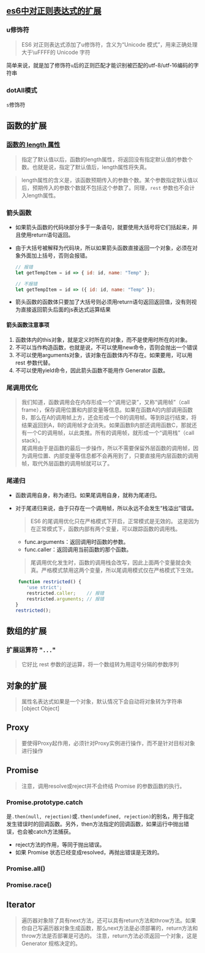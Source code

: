 ## [es6中对正则表达式的扩展](http://es6.ruanyifeng.com/#docs/regex)

### u修饰符

> ES6 对正则表达式添加了u修饰符，含义为“Unicode 模式”，用来正确处理大于\uFFFF的 Unicode 字符

简单来说，就是加了修饰符`u`后的正则匹配才能识别被匹配的utf-8/utf-16编码的字符串

### dotAll模式

`s`修饰符

## 函数的扩展

### [函数的 length 属性](http://es6.ruanyifeng.com/#docs/function)

> 指定了默认值以后，函数的length属性，将返回没有指定默认值的参数个数。也就是说，指定了默认值后，length属性将失真。

> length属性的含义是，该函数预期传入的参数个数。某个参数指定默认值以后，预期传入的参数个数就不包括这个参数了。同理，`rest` 参数也不会计入length属性。

### 箭头函数

- 如果箭头函数的代码块部分多于一条语句，就要使用大括号将它们括起来，并且使用return语句返回。
- 由于大括号被解释为代码块，所以如果箭头函数直接返回一个对象，必须在对象外面加上括号，否则会报错。

    ```js
    // 报错
    let getTempItem = id => { id: id, name: "Temp" };

    // 不报错
    let getTempItem = id => ({ id: id, name: "Temp" });
    ```

- 箭头函数的函数体只要加了大括号则必须用return语句返回返回值，没有则视为直接返回箭头后面的js表达式运算结果

#### 箭头函数注意事项

1. 函数体内的this对象，就是定义时所在的对象，而不是使用时所在的对象。
2. 不可以当作构造函数，也就是说，不可以使用new命令，否则会抛出一个错误
3. 不可以使用arguments对象，该对象在函数体内不存在。如果要用，可以用 rest 参数代替。
4. 不可以使用yield命令，因此箭头函数不能用作 Generator 函数。

### 尾调用优化

> 我们知道，函数调用会在内存形成一个“调用记录”，又称“调用帧”（call frame），保存调用位置和内部变量等信息。如果在函数A的内部调用函数B，那么在A的调用帧上方，还会形成一个B的调用帧。等到B运行结束，将结果返回到A，B的调用帧才会消失。如果函数B内部还调用函数C，那就还有一个C的调用帧，以此类推。所有的调用帧，就形成一个“调用栈”（call stack）。  
尾调用由于是函数的最后一步操作，所以不需要保留外层函数的调用帧，因为调用位置、内部变量等信息都不会再用到了，只要直接用内层函数的调用帧，取代外层函数的调用帧就可以了。

### 尾递归

- 函数调用自身，称为递归。如果尾调用自身，就称为尾递归。  
- 对于尾递归来说，由于只存在一个调用帧，所以永远不会发生“栈溢出”错误。

    > ES6 的尾调用优化只在严格模式下开启，正常模式是无效的。
    > 这是因为在正常模式下，函数内部有两个变量，可以跟踪函数的调用栈。
    - func.arguments：返回调用时函数的参数。
    - func.caller：返回调用当前函数的那个函数。
    > 尾调用优化发生时，函数的调用栈会改写，因此上面两个变量就会失真。严格模式禁用这两个变量，所以尾调用模式仅在严格模式下生效。
    ```js
     function restricted() {
        'use strict';
        restricted.caller;    // 报错
        restricted.arguments; // 报错
    }
    restricted();
    ```

## 数组的扩展

### 扩展运算符 "`...`"

> 它好比 rest 参数的逆运算，将一个数组转为用逗号分隔的参数序列

## 对象的扩展

> 属性名表达式如果是一个对象，默认情况下会自动将对象转为字符串[object Object]

## Proxy

> 要使得Proxy起作用，必须针对Proxy实例进行操作，而不是针对目标对象进行操作

## Promise

> 注意，调用resolve或reject并不会终结 Promise 的参数函数的执行。

### Promise.prototype.catch

是`.then(null, rejection)`或`.then(undefined, rejection)`的别名，用于指定发生错误时的回调函数。另外，then方法指定的回调函数，如果运行中抛出错误，也会被catch方法捕获。

- reject方法的作用，等同于抛出错误。
- 如果 Promise 状态已经变成resolved，再抛出错误是无效的。

### Promise.all()
### Promise.race()

## Iterator

> 遍历器对象除了具有next方法，还可以具有return方法和throw方法。如果你自己写遍历器对象生成函数，那么next方法是必须部署的，return方法和throw方法是否部署是可选的。
> 注意，return方法必须返回一个对象，这是 Generator 规格决定的。